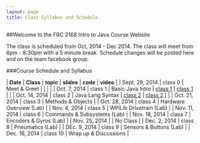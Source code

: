 ```yaml
---
layout: page
title: Class Syllabus and Schedule
---
```



##Welcome to the FRC 2168 Intro to Java Course Website

The class is scheduled from Oct, 2014 - Dec 2014. The class will meet from 6pm - 8:30pm with a 5 minute break. Schedule changes will be posted here and on the team facebook group.


###Course Schedule and Syllabus

| **Date**       | **Class**  | **topic**                   | **slides**                                 | **code**                                                                 |  **video**          |
| Sept. 29, 2014 | class 0    | Meet & Greet                |                                            |                                                                          |                     |
| Oct. 7, 2014   | class 1    | Basic Java Intro            | [class 1]({{site.baseurl}}/class1.html)    | [class 1](https://gist.github.com/NotInControl/aa40ea79e4a5a78663a8)     |                     | 
| Oct. 14, 2014  | class 2    | Java Lang Syntax            | [class 2]({{site.baseurl}}/class2.html)    | [class 2](https://gist.github.com/NotInControl/6fd7e789dfdb9bffbdde)     |                     |
| Oct. 21, 2014  | class 3    | Methods & Objects           |
| Oct. 28, 2014  | class 4    | Hardware Overview (Lab)     |
| Nov. 4, 2014   | class 5    | WPILib Drivetrain (Lab)     |
| Nov. 11, 2014  | class 6    | Commands & Subsystems (Lab) |
| Nov. 18, 2014  | class 7    | Encoders & Gyros (Lab)      |
| Nov. 25, 2014  |            | No Class                    |
| Dec. 2, 2014   | class 8    | Pneumatics (Lab)            |
| DEc. 9, 2014   | class 9    | Sensors & Buttons (Lab)     |
| Dec. 16, 2014  | class 10   | Wrap up & Discussions       |




